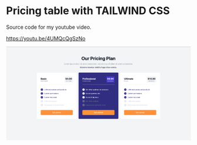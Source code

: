 # Pricing table with TAILWIND CSS
Source code for my youtube video.

https://youtu.be/4UMQcQgSzNo

![Screenshot](Screenshot.png)
